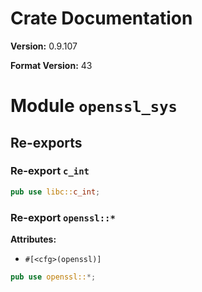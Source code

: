 # Crate Documentation

**Version:** 0.9.107

**Format Version:** 43

# Module `openssl_sys`

## Re-exports

### Re-export `c_int`

```rust
pub use libc::c_int;
```

### Re-export `openssl::*`

**Attributes:**

- `#[<cfg>(openssl)]`

```rust
pub use openssl::*;
```

